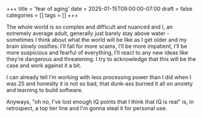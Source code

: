+++
title = 'fear of aging'
date = 2025-01-15T09:00:00-07:00
draft = false
categories = []
tags = []
+++

The whole world is so complex and difficult and nuanced and I, an extremely average adult, generally just barely stay above water - sometimes I think about what the world will be like as I get older and my brain slowly ossifies: I’ll fall for more scams, I’ll be more impatient, I’ll be more suspicious and fearful of everything, I’ll react to any new ideas like they’re dangerous and threatening. I try to acknowledge that this will be the case and work against it a bit.

I can already tell I’m working with less processing power than I did when I was 25 and honestly it is not so bad, that dunk-ass burned it all on anxiety and learning to build software.

Anyways, "oh no, I've lost enough IQ points that I think that IQ is real" is, in retrospect, a top tier line and I'm gonna steal it for personal use.